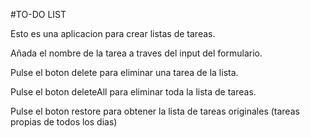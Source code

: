 #TO-DO LIST

Esto es una aplicacion para crear listas de tareas.

Añada el nombre de la tarea a traves del input del formulario.

Pulse el boton delete para eliminar una tarea de la lista.

Pulse el boton deleteAll para eliminar toda la lista de tareas.

Pulse el boton restore para obtener la lista de tareas originales (tareas propias de todos los dias)